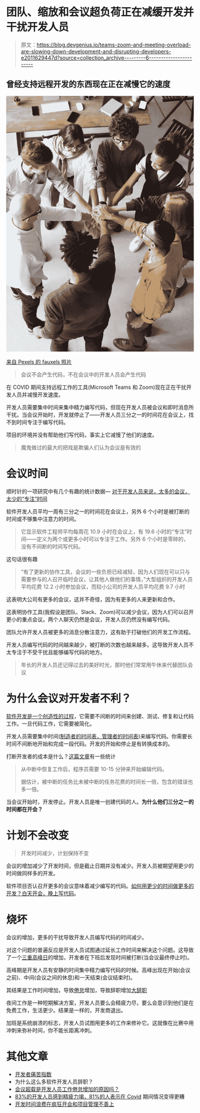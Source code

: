# 团队、缩放和会议超负荷正在减缓开发并干扰开发人员

> 原文：<https://blog.devgenius.io/teams-zoom-and-meeting-overload-are-slowing-down-development-and-disrupting-developers-e2011629447d?source=collection_archive---------6----------------------->

## 曾经支持远程开发的东西现在正在减慢它的速度

![](img/5e4f2729a9b22d23558d6c0339977a85.png)

[来自 Pexels 的 fauxels 照片](https://www.pexels.com/photo/photo-of-people-holding-each-other-s-hands-3184423)

> 会议不会产生代码，不在会议中的开发人员会产生代码

在 COVID 期间支持远程工作的工具(Microsoft Teams 和 Zoom)现在正在干扰开发人员并减慢开发速度。

开发人员需要集中时间来集中精力编写代码，但现在开发人员被会议和即时消息所干扰。当会议开始时，开发就停止了——开发人员三分之一的时间花在会议上，找不到时间专注于编写代码。

项目的环境并没有帮助他们写代码，事实上它减慢了他们的速度。

> 魔鬼做过的最大的把戏是欺骗人们认为会议是有效的

# 会议时间

顺时针的一项研究中有几个有趣的统计数据— [对于开发人员来说，太多的会议，太少的“专注”时间](https://www.computerworld.com/article/3669911/for-developers-too-many-meetings-too-little-focus-time.html)

软件开发人员平均一周有三分之一的时间花在会议上，另外 6 个小时是被打断的时间或不够集中注意力的时间。

> 它显示软件工程师平均每周花 10.9 小时在会议上，有 19.6 小时的“专注”时间——定义为两个或更多小时可以专注于工作。另外 6 个小时是零碎的，没有不间断的时间写代码。

这句话很有趣

> “有了更新的协作工具，会议的一些负担已经减轻，因为人们现在可以只与需要参与的人召开临时会议，让其他人做他们的事情，”大型组织的开发人员平均花费 12.2 小时参加会议，而较小公司的开发人员平均花费 9.7 小时

这表明大公司有更多的会议，这并不奇怪，因为有更多的人来更新和合作。

这表明协作工具(我假设是团队、Slack、Zoom)可以减少会议，因为人们可以召开更小的重点会议。两个人聊天仍然是会议，开发人员仍然没有编写代码。

团队允许开发人员被更多的消息分散注意力，这有助于打破他们的开发工作流程。

开发人员编写代码的时间越来越少，被打断的次数也越来越多。这导致开发人员不太专注于不受干扰且能够编写代码的地方。

> 年长的开发人员还记得过去的美好时光，那时他们常常用午休来代替团队会议

# 为什么会议对开发者不利？

[软件开发是一个创造性的过程](/software-development-is-a-creative-process-an-original-masterpiece-not-a-paint-by-numbers-1700e05e6d7b)，它需要不间断的时间来创建、测试、修复和让代码工作。一旦代码工作，它需要被简化。

开发人员需要集中时间([制造者的时间表，管理者的时间表](http://www.paulgraham.com/makersschedule.html))来编写代码。你需要长时间不间断地开始和完成一段代码。开发的开始和停止是有转换成本的。

打断开发者的成本是什么？[这篇文章](http://blog.ninlabs.com/2013/01/programmer-interrupted/)有一些统计

> 从中断中恢复工作后，程序员需要 10-15 分钟来开始编辑代码。
> 
> 据估计，被中断的任务比未被中断的任务花费的时间长一倍，包含的错误也多一倍。

当会议开始时，开发停止。开发人员是唯一创建代码的人。**为什么他们三分之一的时间都在开会？**

# 计划不会改变

> 开发时间减少，计划保持不变

会议的增加减少了开发时间，但是截止日期并没有减少。开发人员被期望用更少的时间做同样多的开发。

软件项目否认召开更多的会议意味着减少编写的代码。[如何用更少的时间做更多的开发？白天开会，晚上写代码](/how-to-do-more-development-in-less-time-have-meetings-in-the-day-and-write-code-at-night-df20b3fc6b72)。

# 烧坏

会议的增加，更多的干扰导致开发人员编写代码的时间减少。

对这个问题的普遍反应是开发人员试图通过延长工作时间来解决这个问题。这导致了一个[三重高峰日](https://www.microsoft.com/en-us/worklab/triple-peak-day)的增加，开发者在下班后发现时间被打断(当会议最终停止时)。

高峰期是开发人员有安静的时间集中精力编写代码的时候。高峰出现在开始(会议之前)、中间(会议之间的休息)和一天结束(会议结束时)。

其结果是工作时间增加，导致[倦怠](https://itnext.io/83-of-developers-suffer-from-burnout-and-81-said-its-gotten-worse-during-covid-aa83c89bc544)增加，导致辞职增加[大辞职](https://javascript.plainenglish.io/why-are-so-many-software-developers-quitting-their-jobs-e5a6c2a8f5ed)

夜间工作是一种短期解决方案，开发人员要么会精疲力尽，要么会意识到他们是在免费工作，生活更少。结果是一样的，开发商退出。

加班是系统崩溃的标志，开发人员试图用更多的工作来修补它。这就像在比赛中用冲刺来弥补时间，你不能长距离冲刺。

# 其他文章

*   [开发者痛苦指数](https://javascript.plainenglish.io/the-developer-misery-index-22f90c93d184)
*   为什么这么多软件开发人员辞职？
*   [会议超载是开发人员工作倦怠增加的原因吗？](https://medium.com/codex/is-meeting-overload-the-cause-of-increased-burnout-in-developers-28dc4017432f)
*   [83%的开发人员感到精疲力竭，81%的人表示在 Covid](https://itnext.io/83-of-developers-suffer-from-burnout-and-81-said-its-gotten-worse-during-covid-aa83c89bc544) 期间情况变得更糟
*   [开发时间浪费在疯狂开会和项目管理不善上](https://itnext.io/development-time-lost-to-meeting-madness-and-project-mismanagement-c79952c32701)